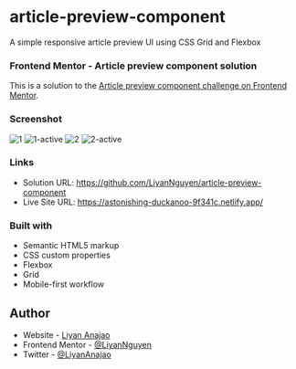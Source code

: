 # article-preview-component
A simple responsive article preview UI using CSS Grid and Flexbox

### Frontend Mentor - Article preview component solution
This is a solution to the [Article preview component challenge on Frontend Mentor](https://www.frontendmentor.io/challenges/article-preview-component-dYBN_pYFT).

### Screenshot
![1](https://user-images.githubusercontent.com/50958126/160850039-e9a077d7-4925-426a-a10d-f7f089162a85.png)
![1-active](https://user-images.githubusercontent.com/50958126/160850063-01d2fe0c-eed9-4525-b466-26353bf86905.png)
![2](https://user-images.githubusercontent.com/50958126/160850084-85445b9d-6c18-4d0e-9c19-0a2daeca1961.png)
![2-active](https://user-images.githubusercontent.com/50958126/160850102-11e86161-aa93-4519-aff7-3dbae8f439ae.png)


### Links
- Solution URL: https://github.com/LiyanNguyen/article-preview-component
- Live Site URL: https://astonishing-duckanoo-9f341c.netlify.app/

### Built with
- Semantic HTML5 markup
- CSS custom properties
- Flexbox
- Grid
- Mobile-first workflow

## Author
- Website - [Liyan Anajao](https://liyannguyen.github.io/Portfolio)
- Frontend Mentor - [@LiyanNguyen](https://frontendmentor.io/profile/LiyanNguyen)
- Twitter - [@LiyanAnajao](https://twitter.com/LiyanAnajao)
